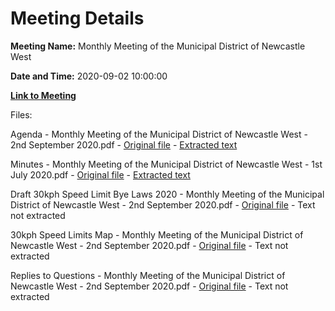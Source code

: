 # Meeting Details

**Meeting Name:** Monthly Meeting of the Municipal District of Newcastle West

**Date and Time:** 2020-09-02 10:00:00

**[Link to Meeting](https://www.limerick.ie/council/whats-on/monthly-meeting-municipal-district-newcastle-west-53)**

Files: 

Agenda - Monthly Meeting of the Municipal District of Newcastle West - 2nd September 2020.pdf - [Original file](https://www.limerick.ie/sites/default/files/media/documents/2020-08/00-2020-09-02-agenda.pdf) - [Extracted text](./Agenda%20-%C2%A0Monthly%20Meeting%20of%20the%20Municipal%20District%20of%20Newcastle%20West%20-%202nd%20September%202020.md)

Minutes - Monthly Meeting of the Municipal District of Newcastle West - 1st July 2020.pdf - [Original file](https://www.limerick.ie/sites/default/files/media/documents/2020-08/01-2020-07-01-minutes-july.pdf) - [Extracted text](./Minutes%20-%C2%A0Monthly%20Meeting%20of%20the%20Municipal%20District%20of%20Newcastle%20West%20-%201st%20July%202020.md)

Draft 30kph Speed Limit Bye Laws 2020 - Monthly Meeting of the Municipal District of Newcastle West - 2nd September 2020.pdf - [Original file](https://www.limerick.ie/sites/default/files/media/documents/2020-08/02-2020-09-02-draft-30kph-speed-limit-bye-laws-2020.pdf) - Text not extracted

30kph Speed Limits Map - Monthly Meeting of the Municipal District of Newcastle West - 2nd September 2020.pdf - [Original file](https://www.limerick.ie/sites/default/files/media/documents/2020-08/02a-2020-09-02-30kph-speed-limits-map.pdf) - Text not extracted

Replies to Questions - Monthly Meeting of the Municipal District of Newcastle West - 2nd September 2020.pdf - [Original file](https://www.limerick.ie/sites/default/files/media/documents/2020-09/2020-09-02-replies-to-questions.pdf) - Text not extracted

